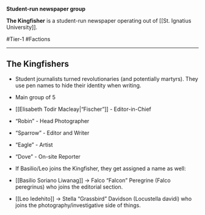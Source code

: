 **Student-run newspaper group**

**The Kingfisher** is a student-run newspaper operating out of [[St. Ignatius University]].

#Tier-1 #Factions 

---
## The Kingfishers

- Student journalists turned revolutionaries (and potentially martyrs). They use pen names to hide their identity when writing. 
- Main group of 5
- [[Elisabeth Todir Macleay|“Fischer”]] - Editor-in-Chief
- “Robin” - Head Photographer
- “Sparrow” - Editor and Writer
- “Eagle” - Artist
- “Dove” - On-site Reporter

- If Basilio/Leo joins the Kingfisher, they get assigned a name as well:

- [[Basilio Soriano Liwanag]] -> Falco “Falcon” Peregrine (Falco peregrinus) who joins the editorial section.
    
- [[Leo Iedehito]] -> Stella “Grassbird” Davidson (Locustella davidi) who joins the photography/investigative side of things.
